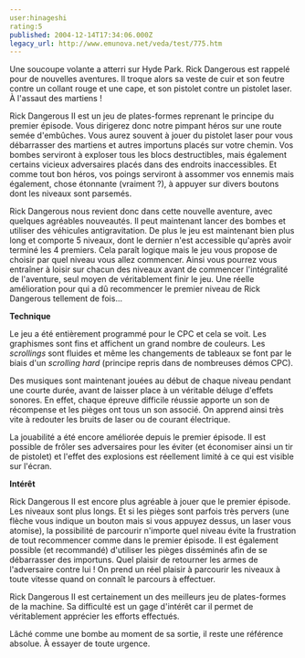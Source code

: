 ```yaml
---
user:hinageshi
rating:5
published: 2004-12-14T17:34:06.000Z
legacy_url: http://www.emunova.net/veda/test/775.htm
---
```

Une soucoupe volante a atterri sur Hyde Park. Rick Dangerous est rappelé pour de nouvelles aventures. Il troque alors sa veste de cuir et son feutre contre un collant rouge et une cape, et son pistolet contre un pistolet laser. À l'assaut des martiens !  

  

Rick Dangerous II est un jeu de plates-formes reprenant le principe du premier épisode. Vous dirigerez donc notre pimpant héros sur une route semée d'embûches. Vous aurez souvent à jouer du pistolet laser pour vous débarrasser des martiens et autres importuns placés sur votre chemin. Vos bombes serviront à exploser tous les blocs destructibles, mais également certains vicieux adversaires placés dans des endroits inaccessibles. Et comme tout bon héros, vos poings serviront à assommer vos ennemis mais également, chose étonnante (vraiment ?), à appuyer sur divers boutons dont les niveaux sont parsemés.  

  

Rick Dangerous nous revient donc dans cette nouvelle aventure, avec quelques agréables nouveautés. Il peut maintenant lancer des bombes et utiliser des véhicules antigravitation. De plus le jeu est maintenant bien plus long et comporte 5 niveaux, dont le dernier n'est accessible qu'après avoir terminé les 4 premiers. Cela paraît logique mais le jeu vous propose de choisir par quel niveau vous allez commencer. Ainsi vous pourrez vous entraîner à loisir sur chacun des niveaux avant de commencer l'intégralité de l'aventure, seul moyen de véritablement finir le jeu. Une réelle amélioration pour qui a dû recommencer le premier niveau de Rick Dangerous tellement de fois...  

  

**Technique**  

  

Le jeu a été entièrement programmé pour le CPC et cela se voit. Les graphismes sont fins et affichent un grand nombre de couleurs. Les _scrollings_ sont fluides et même les changements de tableaux se font par le biais d'un _scrolling hard_ (principe repris dans de nombreuses démos CPC).  

Des musiques sont maintenant jouées au début de chaque niveau pendant une courte durée, avant de laisser place à un véritable déluge d'effets sonores. En effet, chaque épreuve difficile réussie apporte un son de récompense et les pièges ont tous un son associé. On apprend ainsi très vite à redouter les bruits de laser ou de courant électrique.  

La jouabilité a été encore améliorée depuis le premier épisode. Il est possible de frôler ses adversaires pour les éviter (et économiser ainsi un tir de pistolet) et l'effet des explosions est réellement limité à ce qui est visible sur l'écran.  

  

**Intérêt**  

  

Rick Dangerous II est encore plus agréable à jouer que le premier épisode. Les niveaux sont plus longs. Et si les pièges sont parfois très pervers (une flèche vous indique un bouton mais si vous appuyez dessus, un laser vous atomise), la possibilité de parcourir n'importe quel niveau évite la frustration de tout recommencer comme dans le premier épisode. Il est également possible (et recommandé) d'utiliser les pièges disséminés afin de se débarrasser des importuns. Quel plaisir de retourner les armes de l'adversaire contre lui ! On prend un réel plaisir à parcourir les niveaux à toute vitesse quand on connaît le parcours à effectuer.  

  

Rick Dangerous II est certainement un des meilleurs jeu de plates-formes de la machine. Sa difficulté est un gage d'intérêt car il permet de véritablement apprécier les efforts effectués.  

Lâché comme une bombe au moment de sa sortie, il reste une référence absolue. À essayer de toute urgence.